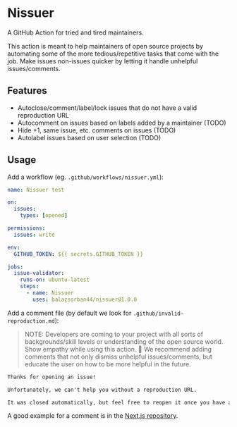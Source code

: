# Nissuer

A GitHub Action for tried and tired maintainers.

This action is meant to help maintainers of open source projects by automating some of the more tedious/repetitive tasks that come with the job. Make issues non-issues quicker by letting it handle unhelpful issues/comments.

## Features

- Autoclose/comment/label/lock issues that do not have a valid reproduction URL
- Autocomment on issues based on labels added by a maintainer (TODO)
- Hide +1, same issue, etc. comments on issues (TODO)
- Autolabel issues based on user selection (TODO)

## Usage


Add a workflow (eg. `.github/workflows/nissuer.yml`):

```.github/workflows/nissuer.yml
name: Nissuer test

on:
  issues:
    types: [opened]

permissions:
  issues: write

env:
  GITHUB_TOKEN: ${{ secrets.GITHUB_TOKEN }}

jobs:
  issue-validator:
    runs-on: ubuntu-latest
    steps:
      - name: Nissuer
        uses: balazsorban44/nissuer@1.0.0
```

Add a comment file (by default we look for `.github/invalid-reproduction.md`):

> NOTE: Developers are coming to your project with all sorts of backgrounds/skill levels or understanding of the open source world. Show empathy while using this action. 💚 We recommend adding comments that not only dismiss unhelpful issues/comments, but educate the user on how to be more helpful in the future.

```md
Thanks for opening an issue!

Unfortunately, we can't help you without a reproduction URL.

It was closed automatically, but feel free to reopen it once you have a reproduction URL.
```

A good example for a comment is in the [Next.js repository](https://github.com/vercel/next.js/blob/canary/.github/actions/issue-validator/repro-link/invalid-link.md).
